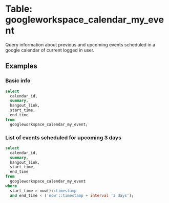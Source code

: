# Table: googleworkspace_calendar_my_event

Query information about previous and upcoming events scheduled in a google calendar of current logged in user.

## Examples

### Basic info

```sql
select
  calendar_id,
  summary,
  hangout_link,
  start_time,
  end_time
from
  googleworkspace_calendar_my_event;
```

### List of events scheduled for upcoming 3 days

```sql
select
  calendar_id,
  summary,
  hangout_link,
  start_time,
  end_time
from
  googleworkspace_calendar_my_event
where
  start_time > now()::timestamp
  and end_time < ('now'::timestamp + interval '3 days');
```
